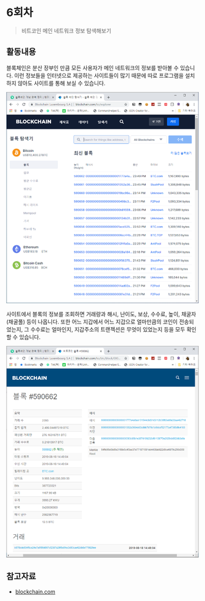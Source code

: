 # 6회차

> 비트코인 메인 네트워크 정보 탐색해보기

## 활동내용

블록체인은 분산 장부인 만큼 모든 사용자가 메인 네트워크의 정보를 받아볼 수 있습니다. 이런 정보들을 인터넷으로 제공하는 사이트들이 많기 때문에 따로 프로그램을 설치하지 않아도 사이트를 통해 보실 수 있습니다.

![](리소스/6일차-1.PNG)

사이트에서 블록의 정보를 조회하면 거래량과 해시, 난이도, 보상, 수수료, 높이, 채굴자(채굴풀) 등이 나옵니다. 또한 어느 지갑에서 어느 지갑으로 얼마만큼의 코인이 전송되었는지, 그 수수료는 얼마인지, 지갑주소의 트랜젝션은 무엇이 있었는지 등을 모두 확인할 수 있습니다.

![](리소스/6일차-2.PNG)

## 참고자료

- [blockchain.com](http://blockchain.com/ko/explorer)

